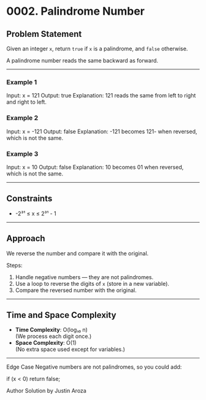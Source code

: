 # 0002. Palindrome Number

## Problem Statement

Given an integer `x`, return `true` if `x` is a palindrome, and `false` otherwise.

A palindrome number reads the same backward as forward.

---

### Example 1

Input: x = 121
Output: true
Explanation: 121 reads the same from left to right and right to left.

### Example 2

Input: x = -121
Output: false
Explanation: -121 becomes 121- when reversed, which is not the same.

### Example 3

Input: x = 10
Output: false
Explanation: 10 becomes 01 when reversed, which is not the same.

---

## Constraints

- -2³¹ ≤ x ≤ 2³¹ - 1

---

## Approach

We reverse the number and compare it with the original.

Steps:

1. Handle negative numbers — they are not palindromes.
2. Use a loop to reverse the digits of `x` (store in a new variable).
3. Compare the reversed number with the original.

---

## Time and Space Complexity

- **Time Complexity**: O(log₁₀ n)  
  (We process each digit once.)
- **Space Complexity**: O(1)  
  (No extra space used except for variables.)

---

Edge Case
Negative numbers are not palindromes, so you could add:

if (x < 0) return false;

Author
Solution by Justin Aroza
